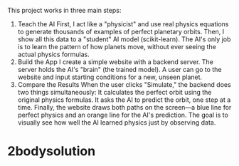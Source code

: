 This project works in three main steps:
1. Teach the AI
First, I act like a "physicist" and use real physics equations to generate thousands of examples of perfect planetary orbits. Then, I show all this data to a "student" AI model (scikit-learn). The AI's only job is to learn the pattern of how planets move, without ever seeing the actual physics formulas.
2. Build the App
I create a simple website with a backend server. The server holds the AI's "brain" (the trained model). A user can go to the website and input starting conditions for a new, unseen planet.
3. Compare the Results
When the user clicks "Simulate," the backend does two things simultaneously:
It calculates the perfect orbit using the original physics formulas.
It asks the AI to predict the orbit, one step at a time.
Finally, the website draws both paths on the screen—a blue line for perfect physics and an orange line for the AI's prediction. The goal is to visually see how well the AI learned physics just by observing data.
# 2bodysolution

